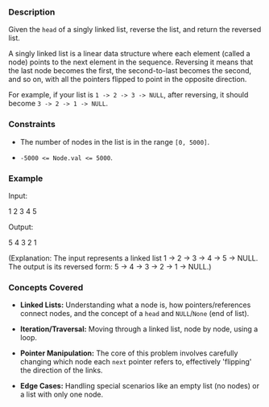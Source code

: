 ### Description
Given the `head` of a singly linked list, reverse the list, and return the reversed list.

A singly linked list is a linear data structure where each element (called a node) points to the next element in the sequence. Reversing it means that the last node becomes the first, the second-to-last becomes the second, and so on, with all the pointers flipped to point in the opposite direction.

For example, if your list is `1 -> 2 -> 3 -> NULL`, after reversing, it should become `3 -> 2 -> 1 -> NULL`.

### Constraints
- The number of nodes in the list is in the range `[0, 5000]`.
- `-5000 <= Node.val <= 5000`.

### Example

Input:
1 2 3 4 5

Output:
5 4 3 2 1

(Explanation: The input represents a linked list 1 -> 2 -> 3 -> 4 -> 5 -> NULL. The output is its reversed form: 5 -> 4 -> 3 -> 2 -> 1 -> NULL.)

### Concepts Covered
- **Linked Lists:** Understanding what a node is, how pointers/references connect nodes, and the concept of a `head` and `NULL`/`None` (end of list).
- **Iteration/Traversal:** Moving through a linked list, node by node, using a loop.
- **Pointer Manipulation:** The core of this problem involves carefully changing which node each `next` pointer refers to, effectively 'flipping' the direction of the links.
- **Edge Cases:** Handling special scenarios like an empty list (no nodes) or a list with only one node.